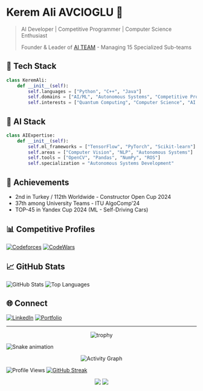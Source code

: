 # Kerem Ali AVCIOGLU 🚀

> AI Developer | Competitive Programmer | Computer Science Enthusiast
> 
> Founder & Leader of [AI TEAM](https://github.com/itumtalaiteam) - Managing 15 Specialized Sub-teams

## 🤖 Tech Stack
```python
class KeremAli:
    def __init__(self):
        self.languages = ["Python", "C++", "Java"]
        self.domains = ["AI/ML", "Autonomous Systems", "Competitive Programming"]
        self.interests = ["Quantum Computing", "Computer Science", "AI Research"]
```

## 🧠 AI Stack
```python
class AIExpertise:
    def __init__(self):
        self.ml_frameworks = ["TensorFlow", "PyTorch", "Scikit-learn"]
        self.areas = ["Computer Vision", "NLP", "Autonomous Systems"]
        self.tools = ["OpenCV", "Pandas", "NumPy", "ROS"]
        self.specialization = "Autonomous Systems Development"
```

## 🏅 Achievements
- 2nd in Turkey / 112th Worldwide - Constructor Open Cup 2024
- 37th among University Teams - ITU AlgoComp'24
- TOP-45 in Yandex Cup 2024 (ML - Self-Driving Cars)

## 📊 Competitive Profiles
[![Codeforces](https://img.shields.io/badge/Codeforces-KeremAli-blue)](https://codeforces.com/profile/KeremAli)
[![CodeWars](https://img.shields.io/badge/Codewars-Kerem__Ali-red)](https://www.codewars.com/users/Kerem_Ali)

## 📈 GitHub Stats
![GitHub Stats](https://github-readme-stats.vercel.app/api?username=Kerem-Ali&show_icons=true&theme=radical)
![Top Languages](https://github-readme-stats.vercel.app/api/top-langs/?username=Kerem-Ali&layout=compact&theme=radical)

## 🌐 Connect
[![LinkedIn](https://img.shields.io/badge/LinkedIn-kerem--ali-blue)](https://linkedin.com/in/kerem-ali)
[![Portfolio](https://img.shields.io/badge/Portfolio-Website-green)](https://keremali.pythonanywhere.com)

---

<p align="center">
  <img src="https://github-profile-trophy.vercel.app/?username=Kerem-Ali&theme=radical&row=1&column=6" alt="trophy">
</p>

![Snake animation](https://github.com/Kerem-Ali/Kerem-Ali/blob/output/github-contribution-grid-snake.svg)

<div align="center">
  <img src="https://github-readme-activity-graph.vercel.app/graph?username=Kerem-Ali&theme=react-dark" alt="Activity Graph">
</div>

![Profile Views](https://komarev.com/ghpvc/?username=Kerem-Ali&color=brightgreen&style=for-the-badge)
[![GitHub Streak](https://github-readme-streak-stats.herokuapp.com/?user=Kerem-Ali&theme=radical)](https://git.io/streak-stats)

<p align="center">
<img src="https://img.shields.io/badge/FORGED%20BY-ETERNAL%20WISDOM%20⚔️-blue?style=for-the-badge"/>
<img src="https://img.shields.io/badge/UNLEASHED%20BY-PRIMORDIAL%20FORCES%20⚡-800000?style=for-the-badge"/>
</p>
